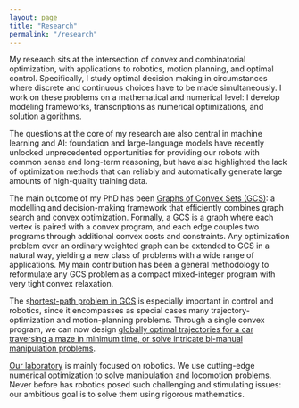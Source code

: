 ```yaml
---
layout: page
title: "Research"
permalink: "/research"
---
```


My research sits at the intersection of convex and combinatorial optimization, with applications to robotics, motion planning, and optimal control.
Specifically, I study optimal decision making in circumstances where discrete and continuous choices have to be made simultaneously.
I work on these problems on a mathematical and numerical level: I develop modeling frameworks, transcriptions as numerical optimizations, and solution algorithms.

The questions at the core of my research are also central in machine learning and AI: foundation and large-language models have recently unlocked unprecedented opportunities for providing our robots with common sense and long-term reasoning, but have also highlighted the lack of optimization methods that can reliably and automatically generate large amounts of high-quality training data.

The main outcome of my PhD has been [Graphs of Convex Sets (GCS)](http://groups.csail.mit.edu/robotics-center/public_papers/Marcucci24a.pdf): a modelling and decision-making framework that efficiently combines graph search and convex optimization.
Formally, a GCS is a graph where each vertex is paired with a convex program, and each edge couples two programs through additional convex costs and constraints.
Any optimization problem over an ordinary weighted graph can be extended to GCS in a natural way, yielding a new class of problems with a wide range of applications.
My main contribution has been a general methodology to reformulate any GCS problem as a compact mixed-integer program with very tight convex relaxation.

The s[hortest-path problem in GCS](http://groups.csail.mit.edu/robotics-center/public_papers/Marcucci21.pdf) is especially important in control and robotics, since it encompasses as special cases many trajectory-optimization and motion-planning problems.
Through a single convex program, we can now design [globally optimal trajectories for a car traversing a maze in minimum time, or solve intricate bi-manual manipulation problems](https://www.science.org/doi/10.1126/scirobotics.adf7843).

[Our laboratory](http://groups.csail.mit.edu/locomotion/) is mainly focused on robotics.
We use cutting-edge numerical optimization to solve manipulation and locomotion problems.
Never before has robotics posed such challenging and stimulating issues: our ambitious goal is to solve them using rigorous mathematics.
